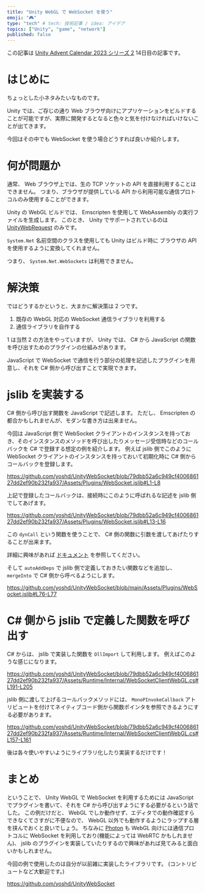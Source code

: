 ```yaml
---
title: "Unity WebGL で WebSocket を使う"
emoji: "🎮"
type: "tech" # tech: 技術記事 / idea: アイデア
topics: ["Unity", "game", "network"]
published: false
---
```


この記事は [Unity Advent Calendar 2023 シリーズ 2](https://qiita.com/advent-calendar/2023/unity) 14日目の記事です。

# はじめに

ちょっとした小ネタみたいなものです。

Unity では、ご存じの通り Web ブラウザ向けにアプリケーションをビルドすることが可能ですが、実際に開発するとなると色々と気を付けなければいけないことが出てきます。

今回はその中でも WebSocket を使う場合どうすれば良いか紹介します。

# 何が問題か

通常、 Web ブラウザ上では、生の TCP ソケットの API を直接利用することはできません。
つまり、ブラウザが提供している API から利用可能な通信プロトコルのみ使用することができます。

Unity の WebGL ビルドでは、 Emscripten を使用して WebAssembly の実行ファイルを生成します。
このとき、 Unity でサポートされているのは [UnityWebRequest](https://docs.unity3d.com/2023.3/Documentation/ScriptReference/Networking.UnityWebRequest.html) のみです。

`System.Net` 名前空間のクラスを使用しても Unity はビルド時に ブラウザの API を使用するように変換してくれません。

つまり、 `System.Net.WebSockets` は利用できません。

# 解決策

ではどうするかというと、大まかに解決策は 2 つです。

1. 既存の WebGL 対応の WebSocket 通信ライブラリを利用する
2. 通信ライブラリを自作する

1 は当然 2 の方法をやっていますが、 Unity では、 C# から JavaScript の関数を呼び出すためのプラグインの仕組みがあります。

JavaScript で WebSocket で通信を行う部分の処理を記述したプラグインを用意し、それを C# 側から呼び出すことで実現できます。

# jslib を実装する

C# 側から呼び出す関数を JavaScript で記述します。
ただし、 Emscripten の都合かもしれませんが、モダンな書き方は出来ません。

今回は JavaScript 側で WebSocket クライアントのインスタンスを持っておき、そのインスタンスのメソッドを呼び出したりメッセージ受信時などのコールバックを C# で登録する想定の例を紹介します。
例えば jslib 側でこのように WebSocket クライアントのインスタンスを持っておいて初期化時に C# 側からコールバックを登録します。

https://github.com/yoshd/UnityWebSocket/blob/79dbb52a6c949cf400686127dd2ef90b232fa937/Assets/Plugins/WebSocket.jslib#L1-L8

上記で登録したコールバックは、接続時にこのように呼ばれるな記述を jslib 側でしてあげます。

https://github.com/yoshd/UnityWebSocket/blob/79dbb52a6c949cf400686127dd2ef90b232fa937/Assets/Plugins/WebSocket.jslib#L13-L16

この `dynCall` という関数を使うことで、 C# 側の関数に引数を渡してあげたりすることが出来ます。

詳細に興味があれば [ドキュメント](https://docs.unity3d.com/Packages/com.unity.industrial.forma@4.3/manual/forma-js-api-devGuide.html) を参照してください。

そして `autoAddDeps` で jslib 側で定義しておきたい関数などを追加し、 `mergeInto` で C# 側から呼べるようにします。

https://github.com/yoshd/UnityWebSocket/blob/main/Assets/Plugins/WebSocket.jslib#L76-L77

# C# 側から jslib で定義した関数を呼び出す

C# からは、 jslib で実装した関数を `DllImport` して利用します。
例えばこのような感じになります。

https://github.com/yoshd/UnityWebSocket/blob/79dbb52a6c949cf400686127dd2ef90b232fa937/Assets/Runtime/Internal/WebSocketClientWebGL.cs#L191-L205

jslib 側に渡して上げるコールバックメソッドには、 `MonoPInvokeCallback` アトリビュートを付けてネイティブコード側から関数ポインタを参照できるようにする必要があります。

https://github.com/yoshd/UnityWebSocket/blob/79dbb52a6c949cf400686127dd2ef90b232fa937/Assets/Runtime/Internal/WebSocketClientWebGL.cs#L157-L161

後は各々使いやすいようにライブラリ化したり実装するだけです！

# まとめ

ということで、 Unity WebGL で WebSocket を利用するためには JavaScript でプラグインを書いて、それを C# から呼び出すようにする必要がるという話でした。
この例だけだと、 WebGL でしか動作せず、エディタでの動作確認すらできなくてさすがに不便なので、 WebGL 以外でも動作するようにラップする層を挟んでおくと良いでしょう。
ちなみに [Photon](https://www.photonengine.com/ja-jp) も WebGL 向けには通信プロトコルに WebSocket を利用しており(機能によっては WebRTC かもしれません)、 jslib のプラグインを実装していたりするので興味があれば見てみると面白いかもしれません。

今回の例で使用したのは自分が以前雑に実装したライブラリです。
(コントリビュートなど大歓迎です。)

https://github.com/yoshd/UnityWebSocket
